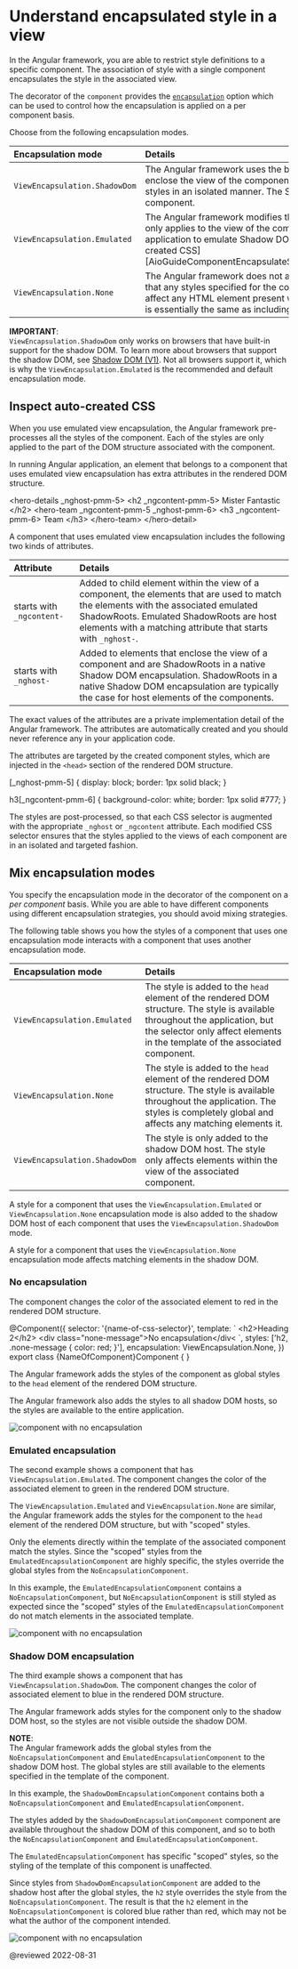 # Understand encapsulated style in a view

In the Angular framework, you are able to restrict style definitions to a specific component.
The association of style with a single component encapsulates the style in the associated view.

The decorator of the `component` provides the [`encapsulation`][AioApiCoreComponentEncapsulation] option which can be used to control how the encapsulation is applied on a per component basis.

Choose from the following encapsulation modes.

| Encapsulation mode            | Details |
|:---                           |:---     |
| `ViewEncapsulation.ShadowDom` | The Angular framework uses the built-in [Shadow DOM API][MdnDocsWebWebComponentsShadowDom] of the browser to enclose the view of the component inside a ShadowRoot and apply the provided styles in an isolated manner. The ShadowRoot is used as the host element of the component.                                                 |
| `ViewEncapsulation.Emulated`  | The Angular framework modifies the CSS selectors of the component, so that each only applies to the view of the component and do not affect other elements in the application to emulate Shadow DOM behavior. To learn more, see [Inspect auto-created CSS][AioGuideComponentEncapsulateStyleOverviewOverviewInspectAutoCreatedCss]. |
| `ViewEncapsulation.None`      | The Angular framework does not apply any sort of view encapsulation meaning that any styles specified for the component are actually globally applied and can affect any HTML element present within the application. This encapsulation mode is essentially the same as including the styles into the HTML.                         |

<div class="alert is-important">

**IMPORTANT**: <br />
`ViewEncapsulation.ShadowDom` only works on browsers that have built-in support for the shadow DOM.
To learn more about browsers that support the shadow DOM, see [Shadow DOM (V1)][CaniuseShadowdomv1].
Not all browsers support it, which is why the `ViewEncapsulation.Emulated` is the recommended and default encapsulation mode.

</div>

## Inspect auto-created CSS

When you use emulated view encapsulation, the Angular framework pre-processes all the styles of the component.
Each of the styles are only applied to the part of the DOM structure associated with the component.

In running Angular application, an element that belongs to a component that uses emulated view encapsulation has extra attributes in the rendered DOM structure.

<code-example format="html" header="Emulated view encapsulation" language="html">

&lt;hero-details _nghost-pmm-5&gt;
  &lt;h2 _ngcontent-pmm-5&gt;
    Mister Fantastic
  &lt;/h2&gt;
  &lt;hero-team _ngcontent-pmm-5 _nghost-pmm-6&gt;
    &lt;h3 _ngcontent-pmm-6&gt;
      Team
    &lt;/h3&gt;
  &lt;/hero-team&gt;
&lt;/hero-detail&gt;

</code-example>

A component that uses emulated view encapsulation includes the following two kinds of attributes.

| Attribute                 | Details |
|:---                       |:---     |
| starts with `_ngcontent-` | Added to child element within the view of a component, the elements that are used to match the elements with the associated emulated ShadowRoots. Emulated ShadowRoots are host elements with a matching attribute that starts with `_nghost-`. |
| starts with `_nghost-`    | Added to elements that enclose the view of a component and are ShadowRoots in a native Shadow DOM encapsulation. ShadowRoots in a native Shadow DOM encapsulation are typically the case for host elements of the components.     |

The exact values of the attributes are a private implementation detail of the Angular framework.
The attributes are automatically created and you should never reference any in your application code.

The attributes are targeted by the created component styles, which are injected in the `<head>` section of the rendered DOM structure.

<code-example format="css" header="Emulated view encapsulation" language="css">

[_nghost-pmm-5] {
  display: block;
  border: 1px solid black;
}

h3[_ngcontent-pmm-6] {
  background-color: white;
  border: 1px solid #777;
}

</code-example>

The styles are post-processed, so that each CSS selector is augmented with the appropriate `_nghost` or `_ngcontent` attribute.
Each modified CSS selector ensures that the styles applied to the views of each component are in an isolated and targeted fashion.

## Mix encapsulation modes

You specify the encapsulation mode in the decorator of the component on a *per component* basis.
While you are able to have different components using different encapsulation strategies, you should avoid mixing strategies.

The following table shows you how the styles of a component that uses one encapsulation mode interacts with a component that uses another encapsulation mode.

| Encapsulation mode            | Details |
|:---                           |:---     |
| `ViewEncapsulation.Emulated`  | The style is added to the `head` element of the rendered DOM structure. The style is available throughout the application, but the selector only affect elements in the template of the associated component. |
| `ViewEncapsulation.None`      | The style is added to the `head` element of the rendered DOM structure. The style is available throughout the application. The styles is completely global and affects any matching elements it.              |
| `ViewEncapsulation.ShadowDom` | The style is only added to the shadow DOM host. The style only affects elements within the view of the associated component.                                                                    |

<div class="alert is-helpful">

A style for a component that uses the `ViewEncapsulation.Emulated` or `ViewEncapsulation.None` encapsulation mode is also added to the shadow DOM host of each component that uses the `ViewEncapsulation.ShadowDom` mode.

A style for a component that uses the `ViewEncapsulation.None` encapsulation mode affects matching elements in the shadow DOM.

</div>

### No encapsulation

The component changes the color of the associated element to red in the rendered DOM structure.

<code-example format="typescript" header="Set color to red" language="typescript">

&commat;Component({
  selector: '{name-of-css-selector}',
  template: &grave;
    &lt;h2&gt;Heading 2&lt;/h2&gt;
    &lt;div class="none-message"&gt;No encapsulation&lt;/div&lt;
  &grave;,
  styles: ['h2, .none-message { color: red; }'],
  encapsulation: ViewEncapsulation.None,
})
export class &lcub;NameOfComponent&rcub;Component { }

</code-example>

The Angular framework adds the styles of the component as global styles to the `head` element of the rendered DOM structure.

The Angular framework also adds the styles to all shadow DOM hosts, so the styles are available to the entire application.

<div class="lightbox">

<img alt="component with no encapsulation" src="generated/images/guide/view-encapsulation/no-encapsulation.png">

</div>

### Emulated encapsulation

The second example shows a component that has `ViewEncapsulation.Emulated`.
The component changes the color of the associated element to green in the rendered DOM structure.

<code-example path="view-encapsulation/src/app/emulated-encapsulation.component.ts" header="src/app/emulated-encapsulation.component.ts"></code-example>

The `ViewEncapsulation.Emulated` and `ViewEncapsulation.None` are similar, the Angular framework adds the styles for the component to the `head` element of the rendered DOM structure, but with "scoped" styles.

Only the elements directly within the template of the associated component match the styles.
Since the "scoped" styles from the `EmulatedEncapsulationComponent` are highly specific, the styles override the global styles from the `NoEncapsulationComponent`.

In this example, the `EmulatedEncapsulationComponent` contains a `NoEncapsulationComponent`, but `NoEncapsulationComponent` is still styled as expected since the "scoped" styles of the `EmulatedEncapsulationComponent` do not match elements in the associated template.

<div class="lightbox">

<img alt="component with no encapsulation" src="generated/images/guide/view-encapsulation/emulated-encapsulation.png">

</div>

### Shadow DOM encapsulation

The third example shows a component that has `ViewEncapsulation.ShadowDom`.
The component changes the color of associated element to blue in the rendered DOM structure.

<code-example path="view-encapsulation/src/app/shadow-dom-encapsulation.component.ts" header="src/app/shadow-dom-encapsulation.component.ts"></code-example>

The Angular framework adds styles for the component only to the shadow DOM host, so the styles are not visible outside the shadow DOM.

<div class="alert is-helpful">

**NOTE**: <br />
The Angular framework adds the global styles from the `NoEncapsulationComponent` and `EmulatedEncapsulationComponent` to the shadow DOM host.
The global styles are still available to the elements specified in the template of the component.

</div>

In this example, the `ShadowDomEncapsulationComponent` contains both a `NoEncapsulationComponent` and `EmulatedEncapsulationComponent`.

The styles added by the `ShadowDomEncapsulationComponent` component are available throughout the shadow DOM of this component, and so to both the `NoEncapsulationComponent` and `EmulatedEncapsulationComponent`.

The `EmulatedEncapsulationComponent` has specific "scoped" styles, so the styling of the template of this component is unaffected.

Since styles from `ShadowDomEncapsulationComponent` are added to the shadow host after the global styles, the `h2` style overrides the style from the `NoEncapsulationComponent`.
The result is that the `h2` element in the `NoEncapsulationComponent` is colored blue rather than red, which may not be what the author of the component intended.

<div class="lightbox">

<img alt="component with no encapsulation" src="generated/images/guide/view-encapsulation/shadow-dom-encapsulation.png">

</div>

<!-- links -->

[AioApiCoreComponentEncapsulation]: api/core/Component#encapsulation "encapsulation - Component | @angular/core - API | Angular"

[AioGuideComponentEncapsulateStyleInspectAutoCreatedCss]: guide/component/component-encapsulate-style-overview#inspect-auto-created-css "Inspect auto-created CSS - Understand encapsulated style in a view | Angular"

<!--external links -->

[CaniuseShadowdomv1]: https://caniuse.com/shadowdomv1 "Shadow DOM (V1) | Can I use..."

[MdnDocsWebWebComponentsShadowDom]: https://developer.mozilla.org/docs/Web/Web_Components/Shadow_DOM "Using shadow DOM | MDN"

<!-- end links -->

@reviewed 2022-08-31
